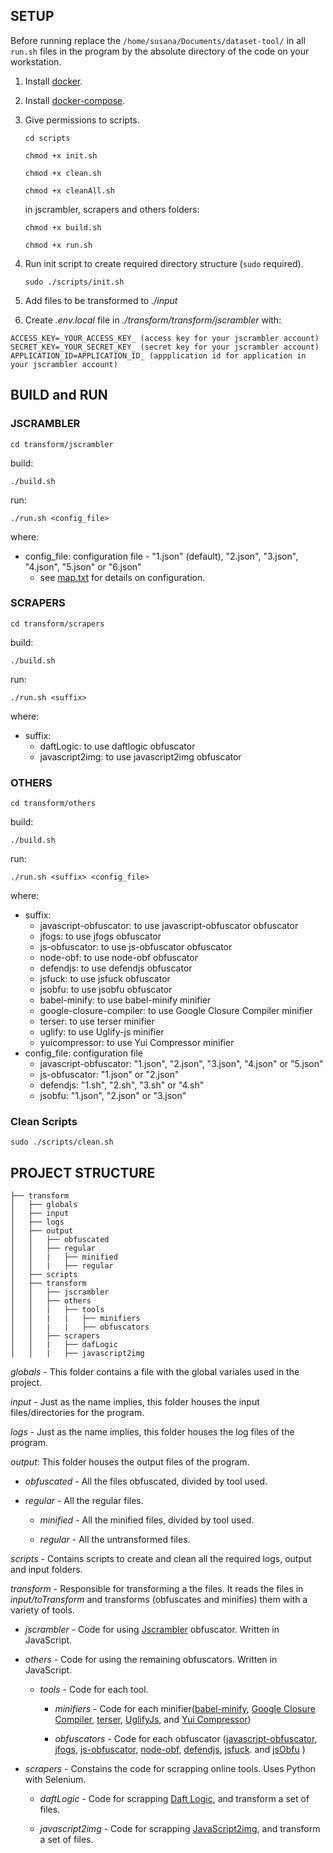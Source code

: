 ## SETUP

Before running replace the `/home/susana/Documents/dataset-tool/` in all `run.sh` files in the program by the absolute directory of the code on your workstation.


1. Install [docker](https://docs.docker.com/get-docker/).

2. Install [docker-compose](https://docs.docker.com/compose/install/).

3. Give permissions to scripts.

    `cd scripts`

    `chmod +x init.sh`

    `chmod +x clean.sh`

    `chmod +x cleanAll.sh`

    in jscrambler, scrapers and others folders:

    `chmod +x build.sh`

    `chmod +x run.sh`

4. Run init script to create required directory structure (`sudo` required).

    `sudo ./scripts/init.sh`


6. Add files to be transformed to _./input_

7. Create _.env.local_ file in _./transform/transform/jscrambler_ with:

```
ACCESS_KEY=_YOUR_ACCESS_KEY_ (access key for your jscrambler account)
SECRET_KEY=_YOUR_SECRET_KEY_ (secret key for your jscrambler account)
APPLICATION_ID=APPLICATION_ID_ (appplication id for application in your jscrambler account)
```

## BUILD and RUN

### JSCRAMBLER

`cd transform/jscrambler`

build:

`./build.sh`

run:

`./run.sh <config_file>`

where:
* config_file: configuration file - "1.json" (default), "2.json", "3.json", "4.json", "5.json" or "6.json"
    * see [map.txt](./transform/transform/jscrambler/map.txt) for details on configuration.


### SCRAPERS

`cd transform/scrapers`

build:

`./build.sh`

run:

`./run.sh <suffix>`

where:

* suffix:
    * daftLogic: to use daftlogic obfuscator
    * javascript2img: to use javascript2img obfuscator


### OTHERS


`cd transform/others`

build:

`./build.sh`

run:

`./run.sh <suffix> <config_file>`

where:

* suffix:
    * javascript-obfuscator: to use javascript-obfuscator obfuscator 
    * jfogs: to use jfogs obfuscator
    * js-obfuscator: to use js-obfuscator obfuscator
    * node-obf: to use node-obf obfuscator
    * defendjs: to use defendjs obfuscator
    * jsfuck: to use jsfuck obfuscator
    * jsobfu: to use jsobfu obfuscator
    * babel-minify: to use babel-minify minifier
    * google-closure-compiler: to use Google Closure Compiler minifier
    * terser: to use terser minifier
    * uglify: to use Uglify-js minifier
    * yuicompressor: to use Yui Compressor minifier
* config_file: configuration file
    * javascript-obfuscator: "1.json", "2.json", "3.json", "4.json" or "5.json"
    * js-obfuscator: "1.json" or "2.json"
    * defendjs: "1.sh", "2.sh", "3.sh" or "4.sh"
    * jsobfu: "1.json", "2.json" or "3.json"



### Clean Scripts

`sudo ./scripts/clean.sh`


## PROJECT STRUCTURE

```src
├── transform
│   ├── globals
│   ├── input
│   ├── logs
│   ├── output
│   │   ├── obfuscated
│   │   ├── regular
│   │   |   ├── minified
│   │   |   ├── regular
│   ├── scripts
│   ├── transform
│   │   ├── jscrambler
│   │   ├── others
│   │   |   ├── tools
│   │   |   |   ├── minifiers
│   │   |   |   ├── obfuscators
│   │   ├── scrapers
│   │   |   ├── dafLogic
│   │   |   ├── javascript2img
```

_globals_ - This folder contains a file with the global variales used in the project.

_input_ - Just as the name implies, this folder houses the input files/directories for the program.

_logs_ - Just as the name implies, this folder houses the log files of the program.

_output_: This folder houses the output files of the program.

- _obfuscated_ - All the files obfuscated, divided by tool used.

- _regular_ - All the regular files.

    - _minified_ - All the minified files, divided by tool used.

    - _regular_ - All the untransformed files.

_scripts_ - Contains scripts to create and clean all the required logs, output and input folders.

_transform_ - Responsible for transforming a the files. It reads the files in _input/toTransform_ and transforms (obfuscates and minifies) them with a variety of tools.

- _jscrambler_ - Code for using [Jscrambler](https://jscrambler.com/) obfuscator. Written in JavaScript.

- _others_ - Code for using the remaining obfuscators. Written in JavaScript.

    - _tools_ - Code for each tool.

        - _minifiers_ - Code for each minifier([babel-minify](babeljs.io/docs/en/babel-minify), [Google Closure Compiler](https://developers.google.com/closure/), [terser](https://github.com/terser/terser), [UglifyJs](https://github.com/mishoo/UglifyJS), and [Yui Compressor](http://yui.github.io/yuicompressor/))
        
        - _obfuscators_ - Code for each obfuscator ([javascript-obfuscator](https://github.com/javascript-obfuscator/javascript-obfuscator), [jfogs](https://github.com/zswang/jfogs), [js-obfuscator](https://github.com/caiguanhao/js-obfuscator), [node-obf](https://github.com/wearefractal/node-obf), [defendjs](https://github.com/alexhorn/defendjs), [jsfuck](https://github.com/aemkei/jsfuck). and [jsObfu](https://github.com/rapid7/jsobfu/) )

- _scrapers_ - Constains the code for scrapping online tools. Uses Python with Selenium.

    - _daftLogic_ - Code for scrapping [Daft Logic](https://www.daftlogic.com/projects-online-javascript-obfuscator.htm), and transform a set of files.

    - _javascript2img_ - Code for scrapping [JavaScript2img](http://javascript2img.com/), and transform a set of files.

